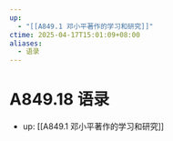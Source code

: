 ```yaml
---
up:
  - "[[A849.1 邓小平著作的学习和研究]]"
ctime: 2025-04-17T15:01:09+08:00
aliases:
  - 语录
---
```


# A849.18 语录

- up: [[A849.1 邓小平著作的学习和研究]]
